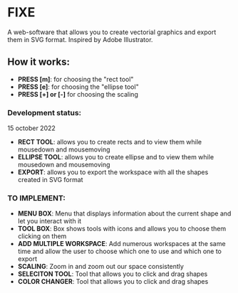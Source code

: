 # FIXE
A web-software that allows you to create vectorial graphics and export them in SVG format.
Inspired by Adobe Illustrator.

## How it works:
  - **PRESS [m]**: for choosing the "rect tool"
  - **PRESS [e]**: for choosing the "ellipse tool"
  - **PRESS [+] or [-]** for choosing the scaling


### Development status:
  15 october 2022
  - **RECT TOOL**: allows you to create rects and to view them while mousedown and mousemoving
  - **ELLIPSE TOOL**: allows you to create ellipse and to view them while mousedown and mousemoving
  - **EXPORT**: allows you to export the workspace with all the shapes created in SVG format

### TO IMPLEMENT:
  - **MENU BOX**: Menu that displays information about the current shape and let you interact with it
  - **TOOL BOX**: Box shows tools with icons and allows you to choose them clicking on them
  - **ADD MULTIPLE WORKSPACE**: Add numerous workspaces at the same time and allow the user to choose which one to use and which one to export
  - **SCALING**: Zoom in and zoom out our space consistently
  - **SELECITON TOOL**: Tool that allows you to click and drag shapes
  - **COLOR CHANGER**: Tool that allows you to click and drag shapes
